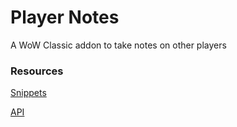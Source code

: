 # Player Notes

A WoW Classic addon to take notes on other players


### Resources
[Snippets](http://wowprogramming.com/snippets.html)

[API](http://wowprogramming.com/docs/api.html)
